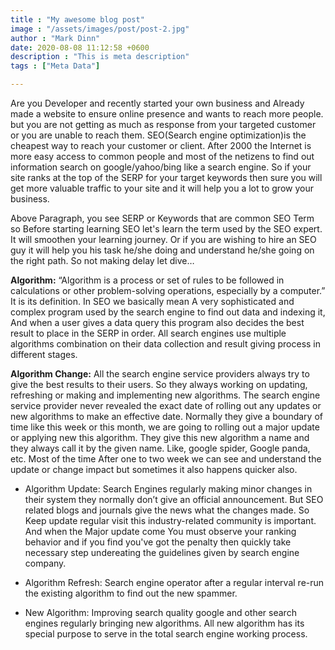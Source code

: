 ```yaml
---
title : "My awesome blog post"
image : "/assets/images/post/post-2.jpg"
author : "Mark Dinn"
date: 2020-08-08 11:12:58 +0600
description : "This is meta description"
tags : ["Meta Data"]

---
```

Are you Developer and recently started your own business and Already made a website to ensure online presence and wants to reach more people. but you are not getting as much as response from your targeted customer or you are unable to reach them. SEO(Search engine optimization)is the cheapest way to reach your customer or client. After 2000 the Internet is more easy access to common people and most of the netizens to find out information search on google/yahoo/bing like a search engine. So if your site ranks at the top of the SERP for your target keywords then sure you will get more valuable traffic to your site and it will help you a lot to grow your business.

Above Paragraph, you see SERP or Keywords that are common SEO Term so Before starting learning SEO let's learn the term used by the SEO expert. It will smoothen your learning journey. Or if you are wishing to hire an SEO guy it will help you his task he/she doing and understand he/she going on the right path. So not making delay let dive…

**Algorithm:** “Algorithm is a process or set of rules to be followed in calculations or other problem-solving operations, especially by a computer.” It is its definition. In SEO we basically mean A very sophisticated and complex program used by the search engine to find out data and indexing it, And when a user gives a data query this program also decides the best result to place in the SERP in order. All search engines use multiple algorithms combination on their data collection and result giving process in different stages.

**Algorithm Change:** All the search engine service providers always try to give the best results to their users. So they always working on updating, refreshing or making and implementing new algorithms. The search engine service provider never revealed the exact date of rolling out any updates or new algorithms to make an effective date. Normally they give a boundary of time like this week or this month, we are going to rolling out a major update or applying new this algorithm. They give this new algorithm a name and they always call it by the given name. Like, google spider, Google panda, etc. Most of the time After one to two week we can see and understand the update or change impact but sometimes it also happens quicker also.

* Algorithm Update: Search Engines regularly making minor changes in their system they normally don’t give an official announcement. But SEO related blogs and journals give the news what the changes made. So Keep update regular visit this industry-related community is important. And when the Major update come You must observe your ranking behavior and if you find you've got the penalty then quickly take necessary step undereating the guidelines given by search engine company.

* Algorithm Refresh: Search engine operator after a regular interval re-run the existing algorithm to find out the new spammer.

* New Algorithm: Improving search quality google and other search engines regularly bringing new algorithms. All new algorithm has its special purpose to serve in the total search engine working process.
